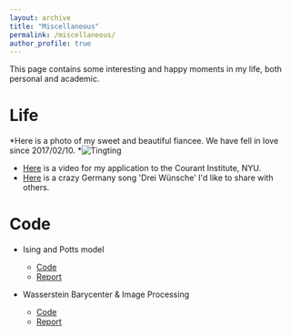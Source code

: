 ```yaml
---
layout: archive
title: "Miscellaneous"
permalink: /miscellaneous/
author_profile: true
---
```


This page contains some interesting and happy moments in my life, both personal and academic. 

Life
======
*Here is a photo of my sweet and beautiful fiancee. We have fell in love since 2017/02/10.
*![Tingting](/Zjx2Djt.github.io/images/Tingting.jpeg)
* [Here](/Zjx2Djt.github.io/videos/Courant.mp3) is a video for my application to the Courant Institute, NYU.
* [Here](/Zjx2Djt.github.io/videos/Drei_Wünsche.mp3) is a crazy Germany song 'Drei Wünsche' I'd like to share with others.

Code
======
* Ising and Potts model
  * [Code](https://github.com/Zjx1998/Ising-model)
  * [Report](https://github.com/Zjx1998/Zjx2Djt.github.io/files/Ising.pdf)

* Wasserstein Barycenter & Image Processing
  * [Code](https://github.com/Zjx1998/Ising-model)
  * [Report](https://github.com/Zjx1998/Zjx2Djt.github.io/files/Pwg_Wasserstein.pdf)
